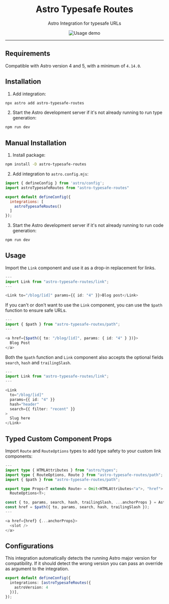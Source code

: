 <h1 align="center">Astro Typesafe Routes</h1>
<p align="center">Astro Integration for typesafe URLs</p>

<div align="center">
  <img src="https://i.ibb.co/g3k4NfN/ezgif-4-b7d48fa603.gif" alt="Usage demo">
</div>

---
## Requirements
Compatible with Astro version 4 and 5, with a minimum of `4.14.0`.

## Installation
1. Add integration:
```bash
npx astro add astro-typesafe-routes
```
2. Start the Astro development server if it's not already running to run type generation:
```bash
npm run dev
```

## Manual Installation
1. Install package:
```sh
npm install -D astro-typesafe-routes
```
2. Add integration to `astro.config.mjs`:
```javascript
import { defineConfig } from 'astro/config';
import astroTypesafeRoutes from "astro-typesafe-routes"

export default defineConfig({
  integrations: [
    astroTypesafeRoutes()
  ]
});
```
3. Start the Astro development server if it's not already running to run code generation:
```bash
npm run dev
```


## Usage
Import the `Link` component and use it as a drop-in replacement for links.
```typescript
---
import Link from "astro-typesafe-routes/link";
---

<Link to="/blog/[id]" params={{ id: "4" }}>Blog post</Link>
```

If you can't or don't want to use the `Link` component, you can use the `$path` function to ensure safe URLs.
```typescript
---
import { $path } from "astro-typesafe-routes/path";
---

<a href={$path({ to: "/blog/[id]", params: { id: "4" } })}>
  Blog Post
</a>
```

Both the `$path` function and `Link` component also accepts the optional fields `search`, `hash` and `trailingSlash`.

```typescript
---
import Link from "astro-typesafe-routes/link";
---

<Link
  to="/blog/[id]"
  params={{ id: "4" }}
  hash="header"
  search={{ filter: "recent" }}
>
  Slug here
</Link>
```

## Typed Custom Component Props
Import `Route` and `RouteOptions` types to add type safety to your custom link components:

```typescript
---
import type { HTMLAttributes } from "astro/types";
import type { RouteOptions, Route } from "astro-typesafe-routes/path";
import { $path } from "astro-typesafe-routes/path";

export type Props<T extends Route> = Omit<HTMLAttributes<"a">, "href"> &
  RouteOptions<T>;

const { to, params, search, hash, trailingSlash, ...anchorProps } = Astro.props;
const href = $path({ to, params, search, hash, trailingSlash });
---

<a href={href} {...anchorProps}>
  <slot />
</a>
```

## Configurations
This integration automatically detects the running Astro major version for compatibility. If it should detect the wrong version you can pass an override as argument to the integration.
```typescript
export default defineConfig({
  integrations: [astroTypesafeRoutes({
    astroVersion: 4
  })],
});
```
